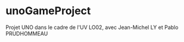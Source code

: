 unoGameProject
==========

Projet UNO dans le cadre de l'UV LO02, avec Jean-Michel LY et Pablo PRUDHOMMEAU

